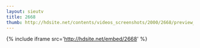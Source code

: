 ```yaml
---
layout: sieutv
title: 2668
thumb: http://hdsite.net/contents/videos_screenshots/2000/2668/preview_360p.mp4.jpg
---
```

{% include iframe src='http://hdsite.net/embed/2668' %}
 
